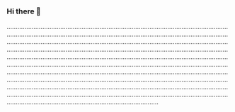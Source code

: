 ### Hi there 👋

.............................................................................................................................................................................................................................................................................................................................................................................................................................................................................................................................................................................................................................................................................................................................................................................................................................................................................................................................................................................................................................................................................................................................................................................................................................................................................................................................................................................